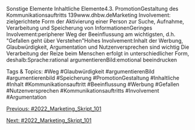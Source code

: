 Sonstige Elemente
Inhaltliche Elemente4.3. PromotionGestaltung des Kommunikationsauftritts
139www.dhbw.deMarketing
Involvement: zielgerichtete Form der Aktivierung einer Person zur Suche, Aufnahme, Verarbeitung und Speicherung von InformationenGeringes Involvement:peripherer Weg der Beeinflussung am wichtigsten, d.h. "Gefallen geht über Verstehen"Hohes Involvement:Inhalt der Werbung, Glaubwürdigkeit, Argumentation und Nutzenversprechen sind wichtig
Die Verarbeitung der Reize beim Menschen erfolgt in unterschiedlicher Form, deshalb:Sprache:rational argumentierenBild:emotional beeindrucken

   Tags & Topics:
   #Weg
   #Glaubwürdigkeit
   #argumentierenBild
   #argumentierenbild
   #Speicherung
   #PromotionGestaltung
   #Inhaltliche
   #Inhalt
   #Kommunikationsauftritt
   #Beeinflussung
   #Werbung
   #Gefallen
   #Nutzenversprechen
   #Kommunikationsauftritts
   #Involvement
   #Argumentation

[Previous: #2022_Marketing_Skript_101](2022_Marketing_Skript_101.md)

[Next: #2022_Marketing_Skript_101](2022_Marketing_Skript_101.md)